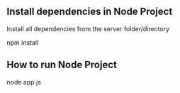 ## Install dependencies in Node Project

Install all dependencies from the server folder/directory   

npm install

## How to run Node Project

node app.js



